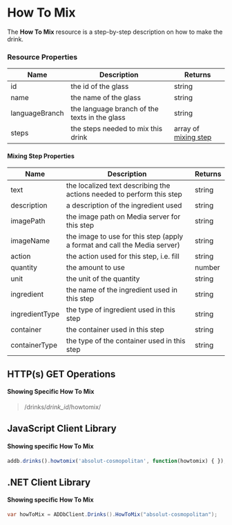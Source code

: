 ﻿How To Mix
==========
The **How To Mix** resource is a step-by-step description on how to make the drink.

### Resource Properties
<table>
    <thead>
        <tr>
            <th>Name</th>
            <th>Description</th>
            <th>Returns</th>
        </tr>
    </thead>
    <tbody>
        <tr>
            <td>id</td>
            <td>the id of the glass</td>
            <td>string</td>
        </tr>
        <tr>
            <td>name</td>
            <td>the name of the glass</td>
            <td>string</td>
        </tr>
        <tr>
            <td>languageBranch</td>
            <td>the language branch of the texts in the glass</td>
            <td>string</td>
        </tr>
        <tr>
            <td>steps</td>
            <td>the steps needed to mix this drink</td>
            <td>array of <a href="#mixing-step">mixing step</a></td>
        </tr>
    </tbody>
</table>

<h4 id="mixing-step">Mixing Step Properties</h4>
<table>
    <thead>
        <tr>
            <th>Name</th>
            <th>Description</th>
            <th>Returns</th>
        </tr>
    </thead>
    <tbody>
        <tr>
            <td>text</td>
            <td>the localized text describing the actions needed to perform this step</td>
            <td>string</td>
        </tr>
        <tr>
            <td>description</td>
            <td>a description of the ingredient used</td>
            <td>string</td>
        </tr>
		<tr>
            <td>imagePath</td>
            <td>the image path on Media server for this step</td>
            <td>string</td>
        </tr>
        <tr>
            <td>imageName</td>
            <td>the image to use for this step (apply a format and call the Media server)</td>
            <td>string</td>
        </tr>
		<tr>
            <td>action</td>
            <td>the action used for this step, i.e. fill</td>
            <td>string</td>
        </tr>
        <tr>
            <td>quantity</td>
            <td>the amount to use</td>
            <td>number</td>
        </tr>
		<tr>
            <td>unit</td>
            <td>the unit of the quantity</td>
            <td>string</td>
        </tr>
		<tr>
            <td>ingredient</td>
            <td>the name of the ingredient used in this step</td>
            <td>string</td>
        </tr>
		<tr>
            <td>ingredientType</td>
            <td>the type of ingredient used in this step</td>
            <td>string</td>
        </tr>
		<tr>
            <td>container</td>
            <td>the container used in this step</td>
            <td>string</td>
        </tr>
		<tr>
            <td>containerType</td>
            <td>the type of the container used in this step</td>
            <td>string</td>
        </tr>
    </tbody>
</table>

## HTTP(s) GET Operations
#### Showing Specific How To Mix

> /drinks/*drink_id*/howtomix/

## JavaScript Client Library
#### Showing specific How To Mix

``` js
addb.drinks().howtomix('absolut-cosmopolitan', function(howtomix) { });
```

## .NET Client Library
#### Showing specific How To Mix

``` csharp
var howToMix = ADDbClient.Drinks().HowToMix("absolut-cosmopolitan");
```
